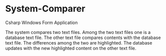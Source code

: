 # System-Comparer
Csharp Windows Form Application


The system compares two text files.
Among the two text files one is a database text file.
The other text file compares contents with the database text file.
The differences among the two are highlighted.
The database updates with the new highlighted content on the other text file.
